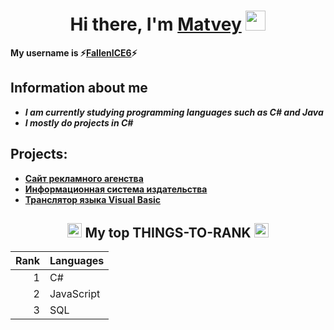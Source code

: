 # <h1 align="center">Hi there, I'm <a href="https://t.me/mat_diffic" target="_blank">Matvey</a> <img src="https://github.com/blackcater/blackcater/raw/main/images/Hi.gif" height="32"/></h1>
**My username is ⚡<ins>FallenICE6</ins>⚡**
## Information about me
- ***I am currently studying programming languages such as C# and Java***
- ***I mostly do projects in C#***

## Projects:
- **[Сайт рекламного агенства](https://github.com/fallenICE6/WEB-coursework)**
- **[Информационная система издательства](https://github.com/fallenICE6/DataBase-coursework)**
- **[Транслятор языка Visual Basic](https://github.com/fallenICE6/CursWork2.0)**

<h2 align="center"><img src="https://raw.githubusercontent.com/Tarikul-Islam-Anik/Microsoft-Teams-Animated-Emojis/master/Emojis/Travel%20and%20places/Star.png" alt="Star" width="23" height="23" /> My top THINGS-TO-RANK <img src="https://raw.githubusercontent.com/Tarikul-Islam-Anik/Microsoft-Teams-Animated-Emojis/master/Emojis/Travel%20and%20places/Star.png" alt="Star" width="23" height="23" /></h2>

| Rank | Languages |
|-----:|-----------|
|     1| C#        |
|     2| JavaScript|
|     3| SQL       |

